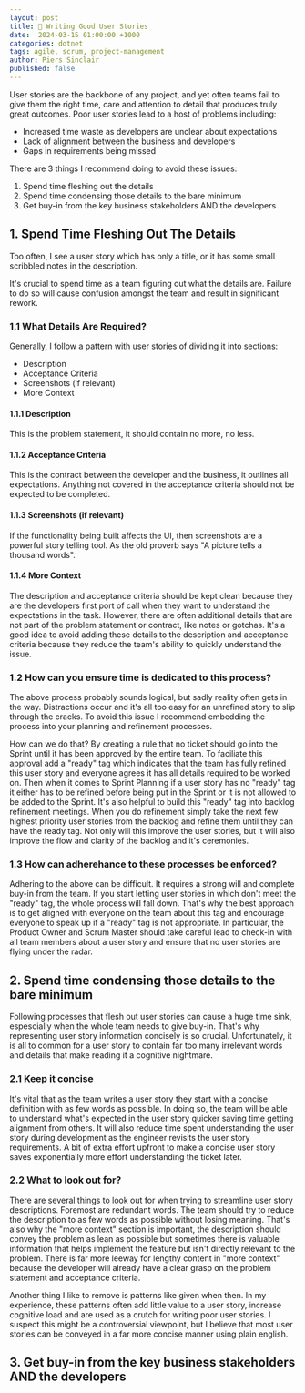 ```yaml
---
layout: post
title: 📖 Writing Good User Stories
date:  2024-03-15 01:00:00 +1000
categories: dotnet
tags: agile, scrum, project-management
author: Piers Sinclair
published: false
---
```


User stories are the backbone of any project, and yet often teams fail to give them the right time, care and attention to detail that produces truly great outcomes. Poor user stories lead to a host of problems including:
- Increased time waste as developers are unclear about expectations
- Lack of alignment between the business and developers
- Gaps in requirements being missed

There are 3 things I recommend doing to avoid these issues:
1. Spend time fleshing out the details
2. Spend time condensing those details to the bare minimum
3. Get buy-in from the key business stakeholders AND the developers

## 1. Spend Time Fleshing Out The Details
Too often, I see a user story which has only a title, or it has some small scribbled notes in the description.

It's crucial to spend time as a team figuring out what the details are. Failure to do so will cause confusion amongst the team and result in significant rework.

### 1.1 What Details Are Required?

Generally, I follow a pattern with user stories of dividing it into sections:

- Description
- Acceptance Criteria
- Screenshots (if relevant)
- More Context

#### 1.1.1 Description
This is the problem statement, it should contain no more, no less.

#### 1.1.2 Acceptance Criteria
This is the contract between the developer and the business, it outlines all expectations. Anything not covered in the acceptance criteria should not be expected to be completed.

#### 1.1.3 Screenshots (if relevant)
If the functionality being built affects the UI, then screenshots are a powerful story telling tool. As the old proverb says "A picture tells a thousand words".

#### 1.1.4 More Context
The description and acceptance criteria should be kept clean because they are the developers first port of call when they want to understand the expectations in the task. However, there are often additional details that are not part of the problem statement or contract, like notes or gotchas. It's a good idea to avoid adding these details to the description and acceptance criteria because they reduce the team's ability to quickly understand the issue.

### 1.2 How can you ensure time is dedicated to this process?
The above process probably sounds logical, but sadly reality often gets in the way. Distractions occur and it's all too easy for an unrefined story to slip through the cracks. To avoid this issue I recommend embedding the process into your planning and refinement processes.

How can we do that? By creating a rule that no ticket should go into the Sprint until it has been approved by the entire team. To faciliate this approval add a "ready" tag which indicates that the team has fully refined this user story and everyone agrees it has all details required to be worked on. Then when it comes to Sprint Planning if a user story has no "ready" tag it either has to be refined before being put in the Sprint or it is not allowed to be added to the Sprint. It's also helpful to build this "ready" tag into backlog refinement meetings. When you do refinement simply take the next few highest priority user stories from the backlog and refine them until they can have the ready tag. Not only will this improve the user stories, but it will also improve the flow and clarity of the backlog and it's ceremonies.

### 1.3 How can adherehance to these processes be enforced?
Adhering to the above can be difficult. It requires a strong will and complete buy-in from the team. If you start letting user stories in which don't meet the "ready" tag, the whole process will fall down. That's why the best approach is to get aligned with everyone on the team about this tag and encourage everyone to speak up if a "ready" tag is not appropriate. In particular, the Product Owner and Scrum Master should take careful lead to check-in with all team members about a user story and ensure that no user stories are flying under the radar.

## 2. Spend time condensing those details to the bare minimum
Following processes that flesh out user stories can cause a huge time sink, espescially when the whole team needs to give buy-in. That's why representing user story information concisely is so crucial. Unfortunately, it is all to common for a user story to contain far too many irrelevant words and details that make reading it a cognitive nightmare.

### 2.1 Keep it concise
It's vital that as the team writes a user story they start with a concise definition with as few words as possible. In doing so, the team will be able to understand what's expected in the user story quicker saving time getting alignment from others. It will also reduce time spent understanding the user story during development as the engineer revisits the user story requirements. A bit of extra effort upfront to make a concise user story saves exponentially more effort understanding the ticket later.

### 2.2 What to look out for?
There are several things to look out for when trying to streamline user story descriptions. Foremost are redundant words. The team should try to reduce the description to as few words as possible without losing meaning. That's also why the "more context" section is important, the description should convey the problem as lean as possible but sometimes there is valuable information that helps implement the feature but isn't directly relevant to the problem. There is far more leeway for lengthy content in "more context" because the developer will already have a clear grasp on the problem statement and acceptance criteria. 

Another thing I like to remove is patterns like given when then. In my experience, these patterns often add little value to a user story, increase cognitive load and are used as a crutch for writing poor user stories. I suspect this might be a controversial viewpoint, but I believe that most user stories can be conveyed in a far more concise manner using plain english.




## 3. Get buy-in from the key business stakeholders AND the developers